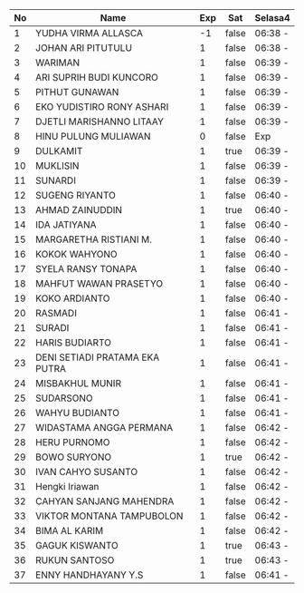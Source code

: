 | No | Name | Exp | Sat | Selasa4 |
|-----|-----|-----|-----|-----|
| 1 | YUDHA VIRMA ALLASCA | -1 | false | 06:38 - |
| 2 | JOHAN ARI PITUTULU | 1 | false | 06:38 - |
| 3 | WARIMAN | 1 | false | 06:39 - |
| 4 | ARI SUPRIH BUDI KUNCORO | 1 | false | 06:39 - |
| 5 | PITHUT GUNAWAN | 1 | false | 06:39 - |
| 6 | EKO YUDISTIRO RONY ASHARI | 1 | false | 06:39 - |
| 7 | DJETLI MARISHANNO LITAAY | 1 | false | 06:39 - |
| 8 | HINU PULUNG MULIAWAN | 0 | false | Exp |
| 9 | DULKAMIT | 1 | true | 06:39 - |
| 10 | MUKLISIN | 1 | false | 06:39 - |
| 11 | SUNARDI | 1 | false | 06:39 - |
| 12 | SUGENG RIYANTO | 1 | false | 06:40 - |
| 13 | AHMAD ZAINUDDIN | 1 | true | 06:40 - |
| 14 | IDA JATIYANA | 1 | false | 06:40 - |
| 15 | MARGARETHA RISTIANI M. | 1 | false | 06:40 - |
| 16 | KOKOK WAHYONO | 1 | false | 06:40 - |
| 17 | SYELA RANSY TONAPA | 1 | false | 06:40 - |
| 18 | MAHFUT WAWAN PRASETYO | 1 | false | 06:40 - |
| 19 | KOKO ARDIANTO | 1 | false | 06:40 - |
| 20 | RASMADI | 1 | false | 06:41 - |
| 21 | SURADI | 1 | false | 06:41 - |
| 22 | HARIS BUDIARTO | 1 | false | 06:41 - |
| 23 | DENI SETIADI PRATAMA EKA PUTRA | 1 | false | 06:41 - |
| 24 | MISBAKHUL MUNIR | 1 | false | 06:41 - |
| 25 | SUDARSONO | 1 | false | 06:41 - |
| 26 | WAHYU BUDIANTO | 1 | false | 06:41 - |
| 27 | WIDASTAMA ANGGA PERMANA | 1 | false | 06:42 - |
| 28 | HERU PURNOMO | 1 | false | 06:42 - |
| 29 | BOWO SURYONO | 1 | true | 06:42 - |
| 30 | IVAN CAHYO SUSANTO | 1 | false | 06:42 - |
| 31 | Hengki Iriawan | 1 | false | 06:42 - |
| 32 | CAHYAN SANJANG MAHENDRA | 1 | false | 06:42 - |
| 33 | VIKTOR MONTANA TAMPUBOLON | 1 | false | 06:42 - |
| 34 | BIMA AL KARIM | 1 | false | 06:42 - |
| 35 | GAGUK KISWANTO | 1 | true | 06:43 - |
| 36 | RUKUN SANTOSO | 1 | true | 06:43 - |
| 37 | ENNY HANDHAYANY Y.S | 1 | false | 06:41 - |
